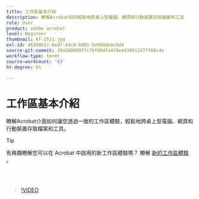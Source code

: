 ```yaml
---
title: 工作區基本介紹
description: 瞭解Acrobat如何輕鬆地跨桌上型電腦、網頁和行動裝置存取檔案和工具
role: User
product: adobe acrobat
level: Beginner
thumbnail: KT-5531.jpg
exl-id: 4638061c-6ed7-4dc0-b865-5e0b8da9cbd4
source-git-commit: 38a5b00897fc76f08dfa470e4d39012d7ff88c4e
workflow-type: tm+mt
source-wordcount: '63'
ht-degree: 6%

---
```


# 工作區基本介紹

瞭解Acrobat介面如何讓您透過一致的工作區體驗，輕鬆地跨桌上型電腦、網頁和行動裝置存取檔案和工具。

>[!TIP]
>
>有興趣瞭解您可以在 Acrobat 中啟用的新工作區體驗嗎？ 瞭解 [ 新的工作區體驗 ](new-workspace.md) 。

<br> 

>[!VIDEO](https://video.tv.adobe.com/v/337971?hidetitle=true)

